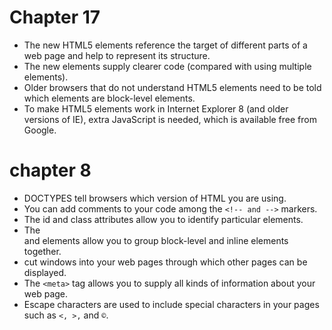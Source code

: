 # Chapter 17

* The new HTML5 elements reference the target of
different parts of a web page and help to represent
its structure.
 * The new elements supply clearer code (compared
with using multiple <div> elements).
* Older browsers that do not understand HTML5
elements need to be told which elements are
block-level elements.
* To make HTML5 elements work in Internet Explorer 8
(and older versions of IE), extra JavaScript is needed,
which is available free from Google.


# chapter 8

* DOCTYPES tell browsers which version of HTML you
are using.
* You can add comments to your code among the `<!-- and -->` markers.
* The id and class attributes allow you to identify
particular elements.
* The <div> and <span> elements allow you to group
block-level and inline elements together.
* <iframes> cut windows into your web pages through
which other pages can be displayed.
* The `<meta>` tag allows you to supply all kinds of
information about your web page.
* Escape characters are used to include special
characters in your pages such as `<, >,` and `©`.



